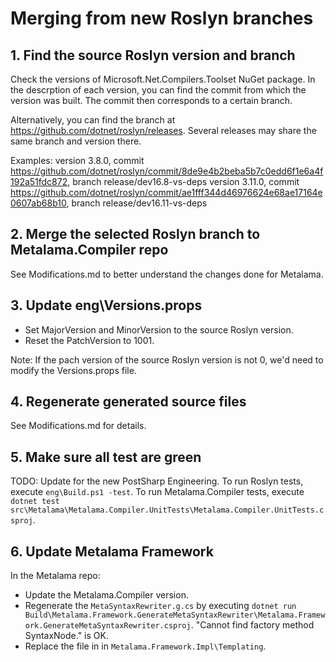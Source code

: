 # Merging from new Roslyn branches

## 1. Find the source Roslyn version and branch

Check the versions of Microsoft.Net.Compilers.Toolset NuGet package. In the descrption of each version, you can find the commit from which the version was built. The commit then corresponds to a certain branch.

Alternatively, you can find the branch at https://github.com/dotnet/roslyn/releases. Several releases may share the same branch and version there.

Examples:
version 3.8.0, commit https://github.com/dotnet/roslyn/commit/8de9e4b2beba5b7c0edd6f1e6a4f192a51fdc872, branch release/dev16.8-vs-deps
version 3.11.0, commit https://github.com/dotnet/roslyn/commit/ae1fff344d46976624e68ae17164e0607ab68b10, branch release/dev16.11-vs-deps

## 2. Merge the selected Roslyn branch to Metalama.Compiler repo

See Modifications.md to better understand the changes done for Metalama.

## 3. Update eng\Versions.props

- Set MajorVersion and MinorVersion to the source Roslyn version.
- Reset the PatchVersion to 1001.

Note: If the pach version of the source Roslyn version is not 0, we'd need to modify the Versions.props file.

## 4. Regenerate generated source files

See Modifications.md for details.

## 5. Make sure all test are green

TODO: Update for the new PostSharp Engineering.
To run Roslyn tests, execute `eng\Build.ps1 -test`.
To run Metalama.Compiler tests, execute `dotnet test src\Metalama\Metalama.Compiler.UnitTests\Metalama.Compiler.UnitTests.csproj`.

## 6. Update Metalama Framework

In the Metalama repo:
- Update the Metalama.Compiler version.
- Regenerate the `MetaSyntaxRewriter.g.cs` by executing `dotnet run Build\Metalama.Framework.GenerateMetaSyntaxRewriter\Metalama.Framework.GenerateMetaSyntaxRewriter.csproj`. "Cannot find factory method SyntaxNode." is OK.
- Replace the file in in `Metalama.Framework.Impl\Templating`.